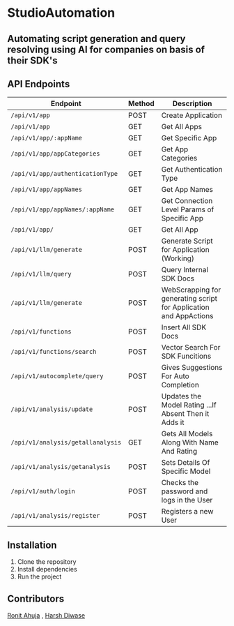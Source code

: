 # StudioAutomation

## Automating script generation and query resolving using AI for companies on basis of their SDK's


## API Endpoints
| Endpoint | Method | Description |
|----------|--------|-------------|
| `/api/v1/app` | POST | Create Application |
| `/api/v1/app` | GET | Get All Apps  |
| `/api/v1/app/:appName` | GET | Get Specific App  |
| `/api/v1/app/appCategories` | GET | Get App Categories |
| `/api/v1/app/authenticationType` | GET | Get Authentication Type |
| `/api/v1/app/appNames` | GET | Get App Names |
| `/api/v1/app/appNames/:appName` | GET | Get Connection Level Params of Specific App |
| `/api/v1/app/` | GET | Get All App  |
| `/api/v1/llm/generate` | POST | Generate Script for Application (Working)  |
| `/api/v1/llm/query` | POST | Query Internal SDK Docs |
| `/api/v1/llm/generate` | POST | WebScrapping for generating script for Application and AppActions |
| `/api/v1/functions` | POST | Insert All SDK Docs |
| `/api/v1/functions/search` | POST | Vector Search For SDK Funcitions |
| `/api/v1/autocomplete/query` | POST | Gives Suggestions For Auto Completion |
| `/api/v1/analysis/update` | POST | Updates the Model Rating ...If Absent Then it Adds it |
| `/api/v1/analysis/getallanalysis` | GET | Gets All Models Along With Name And Rating |
| `/api/v1/analysis/getanalysis` | POST | Sets Details Of Specific Model |
| `/api/v1/auth/login` | POST | Checks the password and logs in the User |
| `/api/v1/analysis/register` | POST | Registers a new User |


## Installation
1. Clone the repository
2. Install dependencies
3. Run the project


## Contributors
[Ronit Ahuja](https://github.com/ronitahuja/) ,
[Harsh Diwase](https://github.com/Harsh9307/)

